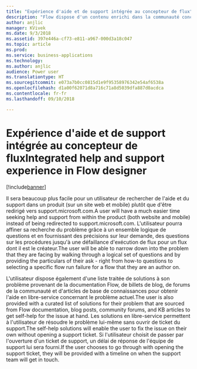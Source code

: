 ```yaml
---
title: "Expérience d'aide et de support intégrée au concepteur de flux"
description: "Flow dispose d'un contenu enrichi dans la communauté concernant la résolution des problèmes de flux. Une nouvelle expérience de support facilitera la recherche de solutions en ligne, sans devoir ouvrir un ticket de support."
author: anjlic
manager: KVivek
ms.date: 9/3/2018
ms.assetid: 397e446a-cf73-e811-a967-000d3a18c047
ms.topic: article
ms.prod: 
ms.service: business-applications
ms.technology: 
ms.author: anjlic
audience: Power user
ms.translationtype: HT
ms.sourcegitcommit: e073a7b0cc0815d1e9f95358976342e54af6538a
ms.openlocfilehash: d1a00f62071d8a716c71a8d5039dfa887d0acdca
ms.contentlocale: fr-fr
ms.lasthandoff: 09/10/2018

---
```

# <a name="integrated-help-and-support-experience-in-flow-designer"></a><span data-ttu-id="eb94d-103">Expérience d'aide et de support intégrée au concepteur de flux</span><span class="sxs-lookup"><span data-stu-id="eb94d-103">Integrated help and support experience in Flow designer</span></span>


[!include[banner](../../includes/banner.md)]

<span data-ttu-id="eb94d-104">Il sera beaucoup plus facile pour un utilisateur de rechercher de l'aide et du support dans un produit (sur un site web et mobile) plutôt que d'être redirigé vers support.microsoft.com.</span><span class="sxs-lookup"><span data-stu-id="eb94d-104">A user will have a much easier time seeking help and support from within the product (both website and mobile) instead of being redirected to support.microsoft.com.</span></span> <span data-ttu-id="eb94d-105">L'utilisateur pourra affiner sa recherche du problème grâce à un ensemble logique de questions et en fournissant des précisions sur leur demande, des questions sur les procédures jusqu'à une défaillance d'exécution de flux pour un flux dont il est le créateur.</span><span class="sxs-lookup"><span data-stu-id="eb94d-105">The user will be able to narrow down into the problem that they are facing by walking through a logical set of questions and by providing the particulars of their ask - right from how-to questions to selecting a specific flow run failure for a flow that they are an author on.</span></span> 

<span data-ttu-id="eb94d-106">L'utilisateur dispose également d'une liste traitée de solutions à son problème provenant de la documentation Flow, de billets de blog, de forums de la communauté et d'articles de base de connaissances pour obtenir l'aide en libre-service concernant le problème actuel.</span><span class="sxs-lookup"><span data-stu-id="eb94d-106">The user is also provided with a curated list of solutions for their problem that are sourced from Flow documentation, blog posts, community forums, and KB articles to get self-help for the issue at hand.</span></span> <span data-ttu-id="eb94d-107">Les solutions en libre-service permettent à l'utilisateur de résoudre le problème lui-même sans ouvrir de ticket du support.</span><span class="sxs-lookup"><span data-stu-id="eb94d-107">The self-help solutions will enable the user to fix the issue on their own without opening a support ticket.</span></span> <span data-ttu-id="eb94d-108">Si l'utilisateur choisit de passer par l'ouverture d'un ticket de support, un délai de réponse de l'équipe de support lui sera fourni.</span><span class="sxs-lookup"><span data-stu-id="eb94d-108">If the user chooses to go through with opening the support ticket, they will be provided with a timeline on when the support team will get in touch.</span></span> 

